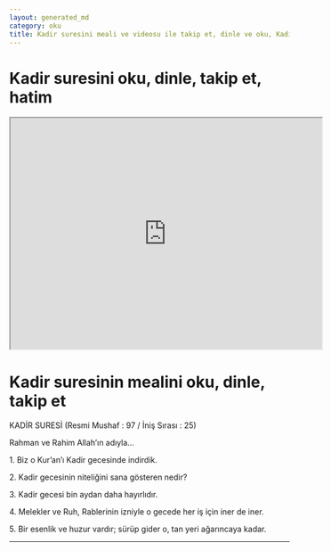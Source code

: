 ```yaml
---
layout: generated_md
category: oku
title: Kadir suresini meali ve videosu ile takip et, dinle ve oku, Kadir dinle, Kadir meali, hatim dinle, hatim yap.
---
```


<div class="container">
  <div class="row">
    <div class="col-lg-12">
      <h1>Kadir suresini oku, dinle, takip et, hatim</h1>
      <!--<div class="div-youtube-embed">-->
      <div class="">
        <iframe width="560" height="415" src="https://www.youtube.com/embed/">frameborder="0" allowfullscreen></iframe>
      </div>
    </div>
  </div>

  <div class="row">
    <div class="col-lg-12">
      <h1>Kadir suresinin mealini oku, dinle, takip et</h1>
      <div><p>KADİR SURESİ (Resmi Mushaf : 97 / İniş Sırası : 25)</p><p>Rahman ve Rahim Allah’ın adıyla…</p><p></p><p></p><p>1. Biz o Kur’an’ı Kadir gecesinde indirdik.</p><p></p><p></p><p>2. Kadir gecesinin niteliğini sana gösteren nedir?</p><p></p><p></p><p>3. Kadir gecesi bin aydan daha hayırlıdır.</p><p></p><p></p><p>4. Melekler ve Ruh, Rablerinin izniyle o gecede her iş için iner de iner.</p><p></p><p></p><p>5. Bir esenlik ve huzur vardır; sürüp gider o, tan yeri ağarıncaya kadar.</p><p></p><p></p><p></p><p></p></div>
    </div>
  </div>
</div>
<hr />